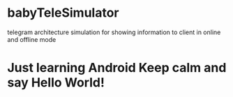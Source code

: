 # babyTeleSimulator
telegram architecture simulation for showing information to client in online and offline mode
# Just learning Android Keep calm and say Hello World!
